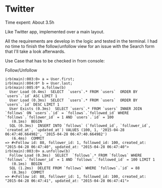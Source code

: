 # Twitter

Time expent: About 3.5h 

Like Twitter app, implemented over a main layout.

All the requirements are develop in the logic and tested in the terminal. I had no time to finish the follow/unfollow view for an issue with the Search form that I'll take a look afterwards. 

Use Case that has to be checked in from console:

Follow/Unfollow

```
irb(main):003:0> a = User.first;
irb(main):004:0* b = User.last;
irb(main):005:0* a.follow(b)
  User Load (0.4ms)  SELECT  `users`.* FROM `users`  ORDER BY `users`.`id` ASC LIMIT 1
  User Load (0.3ms)  SELECT  `users`.* FROM `users`  ORDER BY `users`.`id` DESC LIMIT 1
  User Exists (0.3ms)  SELECT `users`.* FROM `users` INNER JOIN `follows` ON `users`.`id` = `follows`.`followed_id` WHERE `follows`.`follower_id` = 1 AND `users`.`id` = 100
   (0.1ms)  BEGIN
  SQL (0.3ms)  INSERT INTO `follows` (`followed_id`, `follower_id`, `created_at`, `updated_at`) VALUES (100, 1, '2015-04-28 06:47:40.664982', '2015-04-28 06:47:40.664982')
   (6.4ms)  COMMIT
=> #<Follow id: 88, follower_id: 1, followed_id: 100, created_at: "2015-04-28 06:47:40", updated_at: "2015-04-28 06:47:40">
irb(main):003:0> a.unfollow(b)
  Follow Load (0.3ms)  SELECT  `follows`.* FROM `follows` WHERE `follows`.`follower_id` = 1 AND `follows`.`followed_id` = 100 LIMIT 1
   (0.1ms)  BEGIN
  SQL (1.2ms)  DELETE FROM `follows` WHERE `follows`.`id` = 88
   (0.3ms)  COMMIT
=> #<Follow id: 88, follower_id: 1, followed_id: 100, created_at: "2015-04-28 06:47:41", updated_at: "2015-04-28 06:47:41">

```
